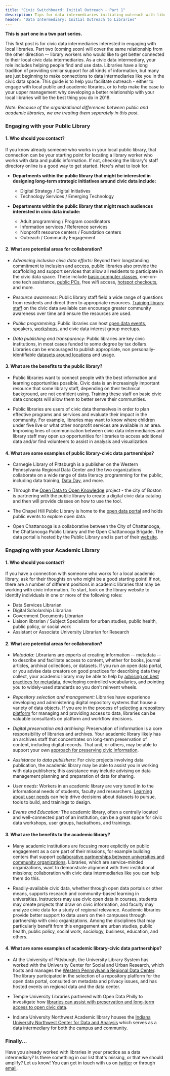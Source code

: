 ```yaml
---
title: "Civic Switchboard: Initial Outreach - Part 1"
description: Tips for data intermediaries initiating outreach with libraries
header: "Data Intermediary: Initial Outreach to Libraries"
---
```


**This is part one in a two part series.**  

This first post is for civic data intermediaries interested in engaging with local libraries.
Part two (coming soon) will cover the same relationship from the other direction -- library workers who would like to get better connected to their local civic data intermediaries.
As a civic data intermediary, your role includes helping people find and use data. Libraries have a long tradition of providing similar support for all kinds of information, but many are just beginning to make connections to data intermediaries like you in the civic data space.
This guide is to help you facilitate outreach - either to engage with local public and academic libraries, or to help make the case to your upper management why developing a better relationship with your local libraries will be the best thing you do in 2018.  

*Note: Because of the organizational differences between public and academic libraries, we are treating them separately in this post.*

### Engaging with your Public Library

#### 1. Who should you contact?  

If you know already someone who works in your local public library, that connection can be your starting point for locating a library worker who works with data and public information. If not, checking the library's staff directory online is a good way to get started. Here's what to look for:  

* **Departments within the public library that might be interested in designing long-term strategic initiatives around civic data include:**    
  * Digital Strategy / Digital Initiatives  
  * Technology Services / Emerging Technology  

* **Departments within the public library that might reach audiences interested in civic data include:**    
  * Adult programming / Program coordinators  
  * Information services / Reference services  
  * Nonprofit resource centers / Foundation centers  
  * Outreach / Community Engagement  

#### 2.	What are potential areas for collaboration?     

* *Advancing inclusive civic data efforts:* Beyond their longstanding commitment to inclusion and access, public libraries also provide the scaffolding and support services that allow all residents to participate in the civic data space. These include [basic computer classes](http://houstonlibrary.org/learn-explore/computer-classes), one-on-one tech assistance, [public PCs](https://multcolib.org/computers), free wifi access, [hotspot checkouts](http://hotspot.nypl.org/), and more.  

* *Resource awareness:* Public library staff field a wide range of questions from residents and direct them to appropriate resources. [Training library staff](https://www.eventbrite.com/e/civic-data-literacy-a-design-session-for-librarians-tickets-33406547884#) on the civic data available can encourage greater community awareness over time and ensure the resources are used.   

* *Public programming:* Public libraries can host [open data events](https://www.chapelhillopendata.org/page/open2/), speakers, [workshops](https://www.carnegielibrary.org/event/data-101-mapping/), and civic data interest group meetups.  
 
* *Data publishing and transparency:* Public libraries are key civic institutions, in most cases funded to some degree by tax dollars. Libraries can be encouraged to publish appropriate, non personally-identifiable [datasets around locations](https://data.wprdc.org/dataset/libraries) and usage.  

#### 3. What are the benefits to the public library?  

* Public libraries want to connect people with the best information and learning opportunities possible. Civic data is an increasingly important resource that some library staff, depending on their technical background, are not confident using. Training these staff on basic civic data concepts will allow them to better serve their communities.  

* Public libraries are users of civic data themselves in order to plan effective programs and services and evaluate their impact in the community. For example, libraries may want to know where children under five live or what other nonprofit services are available in an area. Improving lines of communication between civic data intermediaries and library staff may open up opportunities for libraries to access additional data and/or find volunteers to assist in analysis and visualization.  

#### 4. What are some examples of public library-civic data partnerships?  

* Carnegie Library of Pittsburgh is a publisher on the Western Pennsylvania Regional Data Center and the two organizations collaborate on a wide range of data literacy programming for the public, including data training, [Data Day](https://www.livingcities.org/blog/1226-pittsburgh-s-data-day-using-civic-data-to-spark-hands-on-community-engagement), and more.  

* Through the [Open Data to Open Knowledge](https://knightfoundation.org/articles/how-city-boston-making-its-data-accessible-everyone) project - the city of Boston is partnering with the public library to create a digital civic data catalog and then will provide classes on how to use the tool. 

* The Chapel Hill Public Library is home to the [open data portal](https://www.chapelhillopendata.org/page/home1/) and holds public events to explore open data.  

* Open Chattanooga is a collaborative between the City of Chattanooga, the Chattanooga Public Library and the Open Chattanooga Brigade. The data portal is hosted by the Public Library and is part of their [website](https://data.chattlibrary.org/).  
  
     
        
### Engaging with your Academic Library

#### 1. Who should you contact?  
If you have a connection with someone who works for a local academic library, ask for their thoughts on who might be a good starting point! If not, there are a number of different positions in academic libraries that may be working with civic information. To start, look on the library website to identify individuals in one or more of the following roles:
* Data Services Librarian
* Digital Scholarship Librarian
* Government Documents Librarian
* Liaison librarian / Subject Specialists for urban studies, public health, public policy, or social work
* Assistant or Associate University Librarian for Research  

#### 2. What are potential areas for collaboration?  

* *Metadata:* Librarians are experts at creating information -- metadata -- to describe and facilitate access to content, whether for books, journal articles, archival collections, or datasets. If you run an open data portal, or you advise data creators on good practices for describing data they collect, your academic library may be able to help by [advising on best practices for metadata](http://techtalk.seattle.gov/2017/09/19/civic-metadata-standards-and-their-usage-within-our-open-data-program/), developing controlled vocabularies, and pointing you to widely-used standards so you don't reinvent wheels.  

* *Repository selection and management:* Libraries have experience developing and administering digital repository systems that house a variety of data objects. If you are in the process of [selecting a repository platform](https://www.wprdc.org/news/inside-our-data-portal-selection-process/) for managing and providing access to data, libraries can be valuable consultants on platform and workflow decisions.  

* *Digital preservation and archiving:* Preservation of information is a core responsibility of libraries and archives. Your academic library likely has an archives staff that concentrates on long-term preservation of content, including digital records. That unit, or others, may be able to support your own [approach for preserving civic information](https://www.knightfoundation.org/grants/7707).  

* *Assistance to data publishers:* For civic projects involving data publication, the academic library may be able to assist you in working with data publishers; this assistance may include advising on data management planning and preparation of data for sharing.  

* *User needs:* Workers in an academic library are very tuned in to the informational needs of students, faculty and researchers. [Learning about user needs](https://sunlightfoundation.com/2017/08/18/making-the-case-for-human-centered-design-for-open-data/) can help drive decisions about datasets to pursue, tools to build, and trainings to design.  

* *Events and Education:* The academic library, often a centrally located and well-connected part of an institution, can be a great space for civic data workshops, user groups, hackathons, and trainings.	  
			
#### 3. What are the benefits to the academic library?  

* Many academic institutions are focusing more explicitly on public engagement as a core part of their missions, for example building centers that support [collaborative partnerships between universities and community organizations](https://www.luc.edu/curl/index.shtml). Libraries, which are service-minded organizations, want to demonstrate alignment with their institutional missions; collaboration with civic data intermediaries like you can help them do this.   

* Readily-available civic data, whether through open data portals or other means, supports research and community-based learning in universities. Instructors may use civic open data in courses, students may create projects that draw on civic information, and faculty may analyze civic data for a study of regional relevance. Academic libraries provide better support to data users on their campuses through partnership with civic organizations. Among the disciplines that may particularly benefit from this engagement are urban studies, public health, public policy, social work, sociology, business, education, and others.  

#### 4. What are some examples of academic library-civic data partnerships?  

* At the University of Pittsburgh, the University Library System has worked with the University Center for Social and Urban Research, which hosts and manages the [Western Pennsylvania Regional Data Center](www.wprdc.org). The library participated in the selection of a repository platform for the open data portal, consulted on metadata and privacy issues, and has hosted events on regional data and the data center.  

* Temple University Libraries partnered with Open Data Philly to investigate how [libraries can assist with preservation and long-term access to open civic data](https://news.temple.edu/news/2016-06-30/temple-university-libraries-wins-2016-knight-news-challenge-award).     

* Indiana University Northwest Academic library houses the [Indiana University Northwest Center for Data and Analysis](http://www.iun.edu/library/departments/northwest-indiana-center-for-data-and-analysis.htm) which serves as a data intermediary for both the campus and community.

### Finally...
Have you already worked with libraries in your practice as a data intermediary? Is there something in our list that's missing, or that we should amplify? Let us know! You can get in touch with us on [twitter](https://twitter.com/civicswitch) or through [email](mailto:civic-switchboard@pitt.edu).
